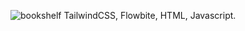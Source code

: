 ![bookshelf](https://user-images.githubusercontent.com/98280362/182123595-22e38cb4-e5d4-452c-be7d-13b17a52443d.png)
TailwindCSS, Flowbite, HTML, Javascript.

